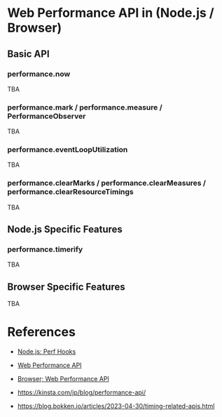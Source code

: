 # Web Performance API in (Node.js / Browser)
## Basic API
### performance.now
TBA

### performance.mark / performance.measure / PerformanceObserver
TBA

### performance.eventLoopUtilization
TBA

### performance.clearMarks / performance.clearMeasures / performance.clearResourceTimings
TBA

## Node.js Specific Features
### performance.timerify
TBA

## Browser Specific Features
TBA

# References

- [Node.js: Perf Hooks](https://nodejs.org/api/perf_hooks.html)

- [Web Performance API](https://w3c.github.io/perf-timing-primer/)

- [Browser; Web Performance API](https://qiita.com/makotot/items/70bd392a62afd43d3189)

- https://kinsta.com/jp/blog/performance-api/

- https://blog.bokken.io/articles/2023-04-30/timing-related-apis.html


